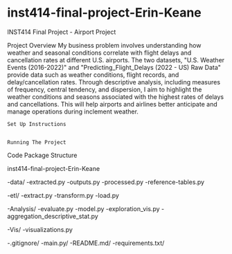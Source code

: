 # inst414-final-project-Erin-Keane
INST414 Final Project - Airport Project 

Project Overview 
My business problem involves understanding how weather and seasonal conditions correlate with flight delays and cancellation rates at different U.S. airports.
The two datasets, "U.S. Weather Events (2016-2022)" and "Predicting_Flight_Delays (2022 - US) Raw Data" provide data such as weather conditions, flight records, and delay/cancellation rates. Through descriptive analysis, including measures of frequency, central tendency, and dispersion, I aim to highlight the weather conditions and seasons associated with the highest rates of delays and cancellations. This will help airports and airlines better anticipate and manage operations during inclement weather.

    Set Up Instructions 


    Running The Project 


Code Package Structure 

inst414-final-project-Erin-Keane

-data/
    -extracted.py
    -outputs.py 
    -processed.py
    -reference-tables.py

-etl/
    -extract.py
    -transform.py 
    -load.py 

-Analysis/
    -evaluate.py 
    -model.py 
    -exploration_vis.py 
    -aggregation_descriptive_stat.py

-Vis/
    -visualizations.py

-.gitignore/
-main.py/
-README.md/
-requirements.txt/

